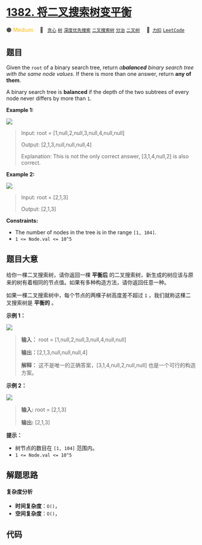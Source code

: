 # [1382. 将二叉搜索树变平衡](https://2xiao.github.io/leetcode-js/problem/1382.html)

🟠 <font color=#ffb800>Medium</font>&emsp; 🔖&ensp; [`贪心`](/tag/greedy.md) [`树`](/tag/tree.md) [`深度优先搜索`](/tag/depth-first-search.md) [`二叉搜索树`](/tag/binary-search-tree.md) [`分治`](/tag/divide-and-conquer.md) [`二叉树`](/tag/binary-tree.md)&emsp; 🔗&ensp;[`力扣`](https://leetcode.cn/problems/balance-a-binary-search-tree) [`LeetCode`](https://leetcode.com/problems/balance-a-binary-search-tree)

## 题目

Given the `root` of a binary search tree, return _a**balanced** binary search
tree with the same node values_. If there is more than one answer, return
**any of them**.

A binary search tree is **balanced** if the depth of the two subtrees of every
node never differs by more than `1`.



**Example 1:**

![](https://assets.leetcode.com/uploads/2021/08/10/balance1-tree.jpg)

> Input: root = [1,null,2,null,3,null,4,null,null]
> 
> Output: [2,1,3,null,null,null,4]
> 
> Explanation: This is not the only correct answer, [3,1,4,null,2] is also correct.

**Example 2:**

![](https://assets.leetcode.com/uploads/2021/08/10/balanced2-tree.jpg)

> Input: root = [2,1,3]
> 
> Output: [2,1,3]

**Constraints:**

  * The number of nodes in the tree is in the range `[1, 104]`.
  * `1 <= Node.val <= 10^5`


## 题目大意

给你一棵二叉搜索树，请你返回一棵 **平衡后**  的二叉搜索树，新生成的树应该与原来的树有着相同的节点值。如果有多种构造方法，请你返回任意一种。

如果一棵二叉搜索树中，每个节点的两棵子树高度差不超过 `1` ，我们就称这棵二叉搜索树是 **平衡的** 。



**示例 1：**

![](https://assets.leetcode.com/uploads/2021/08/10/balance1-tree.jpg)

> 
> 
> 
> 
> 
> **输入：** root = [1,null,2,null,3,null,4,null,null]
> 
> **输出：**[2,1,3,null,null,null,4]
> 
> **解释：** 这不是唯一的正确答案，[3,1,4,null,2,null,null] 也是一个可行的构造方案。
> 
> 

**示例 2：**

![](https://assets.leetcode.com/uploads/2021/08/10/balanced2-tree.jpg)

> 
> 
> 
> 
> 
> **输入:** root = [2,1,3]
> 
> **输出:** [2,1,3]
> 
> 



**提示：**

  * 树节点的数目在 `[1, 104]` 范围内。
  * `1 <= Node.val <= 10^5`


## 解题思路

#### 复杂度分析

- **时间复杂度**：`O()`，
- **空间复杂度**：`O()`，

## 代码

```javascript

```